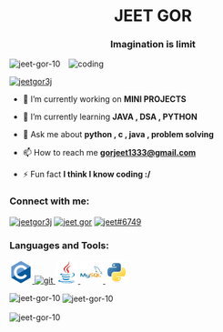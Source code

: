 <h1 align="center"> JEET GOR </h1>
<h3 align="center">Imagination is limit</h3>

<img align="right" alt="coding" width="400" src="https://encrypted-tbn0.gstatic.com/images?q=tbn:ANd9GcSkgNIgZwf3Ff-EGi4vv25UkZs-wdWgHZ2iqLJVWtRLU-QTLOEjTZDqw9E4bEwqTxmlZIs&usqp=CAU">

<p align="left"> <img src="https://komarev.com/ghpvc/?username=jeet-gor-10&label=Profile%20views&color=0e75b6&style=flat" alt="jeet-gor-10" /> </p>

<p align="left"> <a href="https://twitter.com/jeetgor3j" target="blank"><img src="https://img.shields.io/twitter/follow/jeetgor3j?logo=twitter&style=for-the-badge" alt="jeetgor3j" /></a> </p>

- 🔭 I’m currently working on **MINI PROJECTS**

- 🌱 I’m currently learning **JAVA , DSA , PYTHON**

- 💬 Ask me about **python , c , java , problem solving**

- 📫 How to reach me **gorjeet1333@gmail.com**

- ⚡ Fun fact **I think I know coding :/**

<h3 align="left">Connect with me:</h3>
<p align="left">
<a href="https://twitter.com/jeetgor3j" target="blank"><img align="center" src="https://raw.githubusercontent.com/rahuldkjain/github-profile-readme-generator/master/src/images/icons/Social/twitter.svg" alt="jeetgor3j" height="30" width="40" /></a>
<a href="https://linkedin.com/in/jeet gor" target="blank"><img align="center" src="https://raw.githubusercontent.com/rahuldkjain/github-profile-readme-generator/master/src/images/icons/Social/linked-in-alt.svg" alt="jeet gor" height="30" width="40" /></a>
<a href="https://discord.gg/jeet#6749" target="blank"><img align="center" src="https://raw.githubusercontent.com/rahuldkjain/github-profile-readme-generator/master/src/images/icons/Social/discord.svg" alt="jeet#6749" height="30" width="40" /></a>
</p>

<h3 align="left">Languages and Tools:</h3>
<p align="left"> <a href="https://www.cprogramming.com/" target="_blank" rel="noreferrer"> <img src="https://raw.githubusercontent.com/devicons/devicon/master/icons/c/c-original.svg" alt="c" width="40" height="40"/> </a> <a href="https://git-scm.com/" target="_blank" rel="noreferrer"> <img src="https://www.vectorlogo.zone/logos/git-scm/git-scm-icon.svg" alt="git" width="40" height="40"/> </a> <a href="https://www.java.com" target="_blank" rel="noreferrer"> <img src="https://raw.githubusercontent.com/devicons/devicon/master/icons/java/java-original.svg" alt="java" width="40" height="40"/> </a> <a href="https://www.mysql.com/" target="_blank" rel="noreferrer"> <img src="https://raw.githubusercontent.com/devicons/devicon/master/icons/mysql/mysql-original-wordmark.svg" alt="mysql" width="40" height="40"/> </a> <a href="https://www.python.org" target="_blank" rel="noreferrer"> <img src="https://raw.githubusercontent.com/devicons/devicon/master/icons/python/python-original.svg" alt="python" width="40" height="40"/> </a> </p>

<p><img align="left" src="https://github-readme-stats.vercel.app/api/top-langs?username=jeet-gor-10&show_icons=true&locale=en&layout=compact" alt="jeet-gor-10" /></p>

<p>&nbsp;<img align="center" src="https://github-readme-stats.vercel.app/api?username=jeet-gor-10&show_icons=true&locale=en" alt="jeet-gor-10" /></p>

<p><img align="center" src="https://github-readme-streak-stats.herokuapp.com/?user=jeet-gor-10&" alt="jeet-gor-10" /></p>
